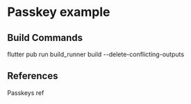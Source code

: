 # Passkey example

## Build Commands

flutter pub run build_runner build --delete-conflicting-outputs

## References

Passkeys ref

<!-- https://www.corbado.com/blog/flutter-passkeys-package
https://www.corbado.com/blog/passkey-tutorial-how-to-implement-passkeys#implementing-passkeys-backend-integration
https://www.bam.tech/en/article/test-your-universal-links-locally-ios
https://tanaschita.com/20220725-quick-guide-on-associated-domains-in-ios
https://dashboard.ngrok.com/get-started/setup/macos
https://quickbirdstudios.com/blog/ios-passkeys -->